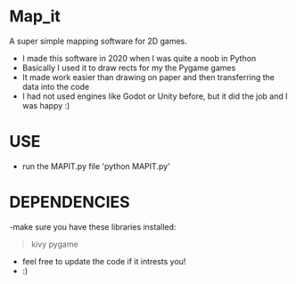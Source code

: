 # Map_it
A super simple  mapping software for 2D games.

- I made this software in 2020 when I was quite a noob in Python
- Basically I used it to draw rects for my the Pygame  games
- It made work easier than drawing on paper and then transferring the data into the code
- I had not used engines like Godot or Unity before, but it did the job and I was happy :)

# USE
- run the MAPIT.py  file
  'python MAPIT.py'
  
# DEPENDENCIES
-make sure you have these libraries installed:
  >kivy
  >pygame
  
- feel free to update the code if it intrests you!
- :)
